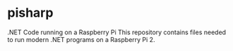 # pisharp
.NET Code running on a Raspberry Pi
This repository contains files needed to run modern .NET programs on a Raspberry Pi 2.
